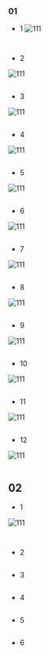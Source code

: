 ### 01
- 1
![111](../images5/259.png)

```


```

- 2

![111](../images5/260.png)

```

```
- 3

![111](../images5/261.png)

```

```
- 4

![111](../images5/262.png)

```

```
- 5

![111](../images5/263.png)

```

```
- 6

![111](../images5/264.png)

```

```
- 7

![111](../images5/265.png)

```

```
- 8

![111](../images5/266.jpg)

```

```
- 9

![111](../images5/267.jpg)

```

```
- 10

![111](../images5/268.png)

```

```
- 11

![111](../images5/269.jpg)

```

```
- 12

![111](../images5/270.jpg)

```

```

## 02

- 1

![111](../images5/122.jpg)

```


```

- 2



```

```
- 3



```

```
- 4



```

```
- 5


```

```
- 6


```

```